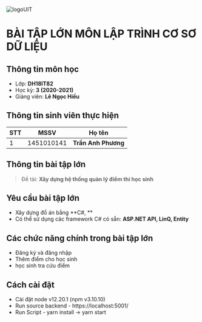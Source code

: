 ![logoUIT](http://ou.edu.vn/wp-content/uploads/2018/08/LOGO-TRUONGV21-12-2018-01-300x300.png)

# BÀI TẬP LỚN MÔN LẬP TRÌNH CƠ SƠ DỮ LIỆU

## Thông tin môn học

- Lớp: **DH18IT82**
- Học kỳ: **3 (2020-2021)**
- Giảng viên: **Lê Ngọc Hiếu**

## Thông tin sinh viên thực hiện

| STT | MSSV       | Họ tên              |
| --- | ---------- | ------------------- |
| 1   | 1451010141 | **Trần Anh Phương** |

## Thông tin bài tập lớn

> Đề tài: **Xây dựng hệ thống quản lý điểm thi học sinh**

## Yêu cầu bài tập lớn

- Xây dựng đồ án bằng **C#, **
- Có thể sử dụng các framework C# có sẵn: **ASP.NET API, LinQ, Entity**

## Các chức năng chính trong bài tập lớn

- Đăng ký và đăng nhập
- Thêm điểm cho học sinh
- học sinh tra cứu điểm

## Cách cài đặt

- Cài đặt node v12.20.1 (npm v3.10.10)
- Run source backend - https://localhost:5001/
- Run Script - yarn install -> yarn start
